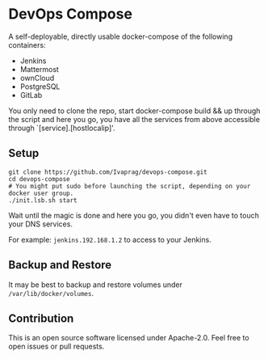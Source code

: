 # DevOps Compose

A self-deployable, directly usable docker-compose of the following containers:

* Jenkins
* Mattermost
* ownCloud
* PostgreSQL
* GitLab

You only need to clone the repo, start docker-compose build && up through the script and here you go, you have all the services from above accessible through `[service].[hostlocalip]'.


## Setup

```
git clone https://github.com/Ivaprag/devops-compose.git
cd devops-compose
# You might put sudo before launching the script, depending on your docker user group.
./init.lsb.sh start
```

Wait until the magic is done and here you go, you didn't even have to touch your DNS services. 

For example: `jenkins.192.168.1.2` to access to your Jenkins.


## Backup and Restore

It may be best to backup and restore volumes under `/var/lib/docker/volumes`.


## Contribution

This is an open source software licensed under Apache-2.0.
Feel free to open issues or pull requests.
